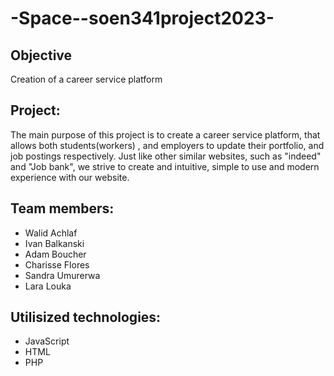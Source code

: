 # -Space--soen341project2023-

## Objective

Creation of a career service platform

## Project:

The main purpose of this project is to create a career service platform, that allows both students(workers) , and employers to update their portfolio, and job postings respectively. Just like other similar websites, such as "indeed" and "Job bank", we strive to create and intuitive, simple to use and modern experience with our website.


## Team members:
* Walid Achlaf 
* Ivan Balkanski 
* Adam Boucher 
* Charisse Flores
* Sandra Umurerwa
* Lara Louka

## Utilisized technologies:
* JavaScript
* HTML
* PHP
